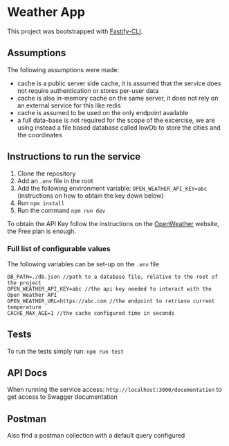 # Weather App
This project was bootstrapped with [Fastify-CLI](https://www.npmjs.com/package/fastify-cli).

## Assumptions
The following assumptions were made:
- cache is a public server side cache, it is assumed that the service does not require authentication or stores per-user data
- cache is also in-memory cache on the same server, it does not rely on an external service for this like redis
- cache is assumed to be used on the only endpoint available
- a full data-base is not required for the scope of the excercise, we are using instead a file based database called lowDb to store the cities and the coordinates

## Instructions to run the service
1. Clone the repository
2. Add an `.env` file in the root
3. Add the following environment variable: `OPEN_WEATHER_API_KEY=abc` (instructions on how to obtain the key down below)
4. Run `npm install`
5. Run the command `npm run dev`

To obtain the API Key follow the instructions on the [OpenWeather](https://openweathermap.org/price) website, the Free plan is enough.

### Full list of configurable values
The following variables can be set-up on the `.env` file
```
DB_PATH=./db.json //path to a database file, relative to the root of the project
OPEN_WEATHER_API_KEY=abc //the api key needed to interact with the Open Weather API
OPEN_WEATHER_URL=https://abc.com //the endpoint to retrieve current temperature
CACHE_MAX_AGE=1 //the cache configured time in seconds
```

## Tests
To run the tests simply run: `npm run test`

## API Docs
When running the service access: `http://localhost:3000/documentation` to get access to Swagger documentation

## Postman
Also find a postman collection with a default query configured